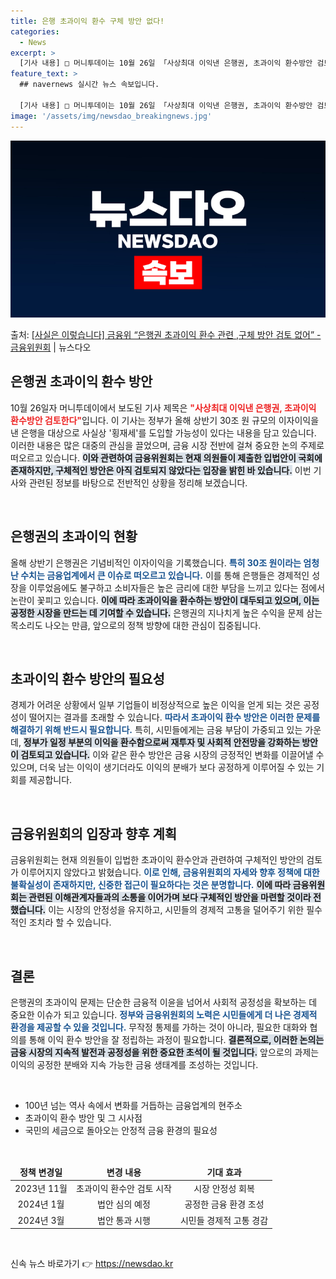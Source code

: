 ```yaml
---
title: 은행 초과이익 환수 구체 방안 없다!
categories:
  - News
excerpt: >
  [기사 내용] □ 머니투데이는 10월 26일 「사상최대 이익낸 은행권, 초과이익 환수방안 검토한다」제하의 기…
feature_text: >
  ## navernews 실시간 뉴스 속보입니다.

  [기사 내용] □ 머니투데이는 10월 26일 「사상최대 이익낸 은행권, 초과이익 환수방안 검토한다」제하의 기…
image: '/assets/img/newsdao_breakingnews.jpg'
---
```


![뉴스다오 속보](/assets/img/newsdao_breakingnews.jpg)

<p>출처: <a href="https://newsdao.kr/2340" rel="dofollow">[사실은 이렇습니다] 금융위 “은행권 초과이익 환수 관련 ,구체 방안 검토 없어” - 금융위원회</a> | 뉴스다오</p>

<h2 data-ke-size="size26">은행권 초과이익 환수 방안</h2>

<p data-ke-size="size16">10월 26일자 머니투데이에서 보도된 기사 제목은 <b><span style="color: #ee2323;">"사상최대 이익낸 은행권, 초과이익 환수방안 검토한다"</span></b>입니다. 이 기사는 정부가 올해 상반기 30조 원 규모의 이자이익을 낸 은행을 대상으로 사실상 '횡재세'를 도입할 가능성이 있다는 내용을 담고 있습니다. 이러한 내용은 많은 대중의 관심을 끌었으며, 금융 시장 전반에 걸쳐 중요한 논의 주제로 떠오르고 있습니다. <b><span style="background-color: #21538527;">이와 관련하여 금융위원회는 현재 의원들이 제출한 입법안이 국회에 존재하지만, 구체적인 방안은 아직 검토되지 않았다는 입장을 밝힌 바 있습니다.</span></b> 이번 기사와 관련된 정보를 바탕으로 전반적인 상황을 정리해 보겠습니다.</p>

<p data-ke-size="size16">&nbsp;</p>

<h2 data-ke-size="size26">은행권의 초과이익 현황</h2>

<p data-ke-size="size16">올해 상반기 은행권은 기념비적인 이자이익을 기록했습니다. <b><span style="color: #1a5490;">특히 30조 원이라는 엄청난 수치는 금융업계에서 큰 이슈로 떠오르고 있습니다.</span></b> 이를 통해 은행들은 경제적인 성장을 이루었음에도 불구하고 소비자들은 높은 금리에 대한 부담을 느끼고 있다는 점에서 논란이 꽃피고 있습니다. <b><span style="background-color: #21538527;">이에 따라 초과이익을 환수하는 방안이 대두되고 있으며, 이는 공정한 시장을 만드는 데 기여할 수 있습니다.</span></b> 은행권의 지나치게 높은 수익을 문제 삼는 목소리도 나오는 만큼, 앞으로의 정책 방향에 대한 관심이 집중됩니다.</p>

<p data-ke-size="size16">&nbsp;</p>

<h2 data-ke-size="size26">초과이익 환수 방안의 필요성</h2>

<p data-ke-size="size16">경제가 어려운 상황에서 일부 기업들이 비정상적으로 높은 이익을 얻게 되는 것은 공정성이 떨어지는 결과를 초래할 수 있습니다. <b><span style="color: #1a5490;">따라서 초과이익 환수 방안은 이러한 문제를 해결하기 위해 반드시 필요합니다.</span></b> 특히, 시민들에게는 금융 부담이 가중되고 있는 가운데, <b><span style="background-color: #21538527;">정부가 일정 부분의 이익을 환수함으로써 재투자 및 사회적 안전망을 강화하는 방안이 검토되고 있습니다.</span></b> 이와 같은 환수 방안은 금융 시장의 긍정적인 변화를 이끌어낼 수 있으며, 더욱 남는 이익이 생기더라도 이익의 분배가 보다 공정하게 이루어질 수 있는 기회를 제공합니다.</p>

<p data-ke-size="size16">&nbsp;</p>

<h2 data-ke-size="size26">금융위원회의 입장과 향후 계획</h2>

<p data-ke-size="size16">금융위원회는 현재 의원들이 입법한 초과이익 환수안과 관련하여 구체적인 방안의 검토가 이루어지지 않았다고 밝혔습니다. <b><span style="color: #1a5490;">이로 인해, 금융위원회의 자세와 향후 정책에 대한 불확실성이 존재하지만, 신중한 접근이 필요하다는 것은 분명합니다.</span></b> <b><span style="background-color: #21538527;">이에 따라 금융위원회는 관련된 이해관계자들과의 소통을 이어가며 보다 구체적인 방안을 마련할 것이라 전했습니다.</span></b> 이는 시장의 안정성을 유지하고, 시민들의 경제적 고통을 덜어주기 위한 필수적인 조치라 할 수 있습니다.</p>

<p data-ke-size="size16">&nbsp;</p>

<h2 data-ke-size="size26">결론</h2>

<p data-ke-size="size16">은행권의 초과이익 문제는 단순한 금융적 이윤을 넘어서 사회적 공정성을 확보하는 데 중요한 이슈가 되고 있습니다. <b><span style="color: #1a5490;">정부와 금융위원회의 노력은 시민들에게 더 나은 경제적 환경을 제공할 수 있을 것입니다.</span></b> 무작정 통제를 가하는 것이 아니라, 필요한 대화와 협의를 통해 이익 환수 방안을 잘 정립하는 과정이 필요합니다. <b><span style="background-color: #21538527;">결론적으로, 이러한 논의는 금융 시장의 지속적 발전과 공정성을 위한 중요한 초석이 될 것입니다.</span></b> 앞으로의 과제는 이익의 공정한 분배와 지속 가능한 금융 생태계를 조성하는 것입니다.</p>

<p data-ke-size="size16">&nbsp;</p>

<ul>
  <li>100년 넘는 역사 속에서 변화를 거듭하는 금융업계의 현주소</li>
  <li>초과이익 환수 방안 및 그 시사점</li>
  <li>국민의 세금으로 돌아오는 안정적 금융 환경의 필요성</li>
</ul>

<p data-ke-size="size16">&nbsp;</p>

<table style="width: 100%;">
  <thead>
    <tr>
      <td style="text-align: center; height: 17px;"><b>정책 변경일</b></td>
      <td style="text-align: center; height: 17px;"><b>변경 내용</b></td>
      <td style="text-align: center; height: 17px;"><b>기대 효과</b></td>
    </tr>
  </thead>
  <tbody>
    <tr>
      <td style="text-align: center; height: 17px;">2023년 11월</td>
      <td style="text-align: center; height: 17px;">초과이익 환수안 검토 시작</td>
      <td style="text-align: center; height: 17px;">시장 안정성 회복</td>
    </tr>
    <tr>
      <td style="text-align: center; height: 17px;">2024년 1월</td>
      <td style="text-align: center; height: 17px;">법안 심의 예정</td>
      <td style="text-align: center; height: 17px;">공정한 금융 환경 조성</td>
    </tr>
    <tr>
      <td style="text-align: center; height: 17px;">2024년 3월</td>
      <td style="text-align: center; height: 17px;">법안 통과 시행</td>
      <td style="text-align: center; height: 17px;">시민들 경제적 고통 경감</td>
    </tr>
  </tbody>
</table>

<p data-ke-size="size16">&nbsp;</p> 

신속 뉴스 바로가기 👉 <a href="https://newsdao.kr" rel="dofollow">https://newsdao.kr</a>


